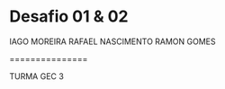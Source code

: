 Desafio 01 & 02
===============

IAGO MOREIRA
RAFAEL NASCIMENTO
RAMON GOMES

===============

TURMA GEC 3
